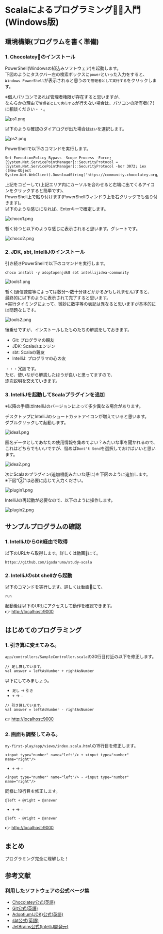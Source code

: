 # Scalaによるプログラミング👩‍💻入門(Windows版)

## 環境構築(プログラムを書く準備)

### 1. Chocolatey🍫のインストール

PowerShell(Windowsの組込みソフトウェア)を起動します。  
下図のようにタスクバー左の検索ボックスに`power`といった入力をすると、  
`Windows PowerShell`が表示されると思うので`管理者として実行する`をクリックします。   

※個人パソコンであれば管理者権限が存在すると思いますが、  
なんらかの理由で`管理者として実行する`が行えない場合は、パソコンの所有者(？)に相談ください・・。

![ps1.png](image/ps1.png)

以下のような確認のダイアログが出た場合は`はい`を選択します。

![ps2.png](image/ps2.png)

PowerShellで以下のコマンドを実行します。

```
Set-ExecutionPolicy Bypass -Scope Process -Force; [System.Net.ServicePointManager]::SecurityProtocol = [System.Net.ServicePointManager]::SecurityProtocol -bor 3072; iex ((New-Object System.Net.WebClient).DownloadString('https://community.chocolatey.org/install.ps1'))
```

上記をコピーして(上記エリア内にカーソルを合わせると右端に出てくるアイコンをクリックすると簡単です)、  
PowerShell上で貼り付けます(PowerShellウィンドウ上を右クリックでも張り付きます)。  
以下のような感じになれば、Enterキーで確定します。

![choco1.png](image/choco1.png)

暫く待つと以下のような感じに表示されると思います。グレートです。

![choco2.png](image/choco2.png)


### 2. JDK, sbt, IntelliJのインストール

引き続きPowerShellで以下のコマンドを実行します。

```
choco install -y adoptopenjdk8 sbt intellijidea-community
```

![tools1.png](image/tools1.png)

暫く(通信速度等によっては数分〜数十分ほどかかるかもしれません)すると、  
最終的に以下のように表示されて完了すると思います。  
※実行タイミングによって、微妙に数字等の表記は異なると思いますが基本的には問題なしです。

![tools2.png](image/tools2.png)

後乗せですが、インストールしたものたちの解説をしておきます。

* Git: プログラマの親友
* JDK: Scalaのエンジン
* sbt: Scalaの親友
* IntelliJ: プログラマの心の友

・・・冗談です。  
ただ、使いながら解説したほうが良いと思ってますので、    
逐次説明を交えていきます。

### 3. IntelliJを起動してScalaプラグインを追加

※以降の手順はIntelliJのバージョンによって多少異なる場合があります。

デスクトップにIntelliJのショートカットアイコンが増えていると思います。  
ダブルクリックして起動します。

![idea1.png](image/idea1.png)

匿名データとしてあなたの使用情報を集めてよい？みたいな事を聞かれるので、  
これはどちらでもいいですが、悩めば`Dont't Send`を選択しておけばいいと思います。

![idea2.png](image/idea2.png)

次にScalaのプラグイン(追加機能みたいな感じ)を下図のように追加します。  
※下図"③"は必要に応じて入力ください。

![plugin1.png](image/plugin1.png)

IntelliJの再起動が必要なので、以下のように操作します。

![plugin2.png](image/plugin2.png)


## サンプルプログラムの確認

### 1. IntelliJからGit経由で取得

以下のURLから取得します。詳しくは動画🎥にて。

```
https://github.com/igadaruma/study-scala
```

### 2. IntelliJのsbt shellから起動

以下のコマンドを実行します。詳しくは動画🎥にて。

```
run
```

起動後は以下のURLにアクセスして動作を確認できます。  
👉 [http://localhost:9000](http://localhost:9000)

## はじめてのプログラミング

### 1. 引き算に変えてみる。

`app/controllers/SampleController.scala`の30行目付近の以下を修正します。

```
// 足し算しています。
val answer = leftAsNumber + rightAsNumber
```

以下にしてみましょう。

* `足し` → `引き`
* `+` → `-`
    

```
// 引き算しています。
val answer = leftAsNumber - rightAsNumber
```

👉 [http://localhost:9000](http://localhost:9000)

### 2. 画面も調整してみる。

`my-first-play/app/views/index.scala.html`の15行目を修正します。

```
<input type="number" name="left"/> + <input type="number" name="right"/>
```

* `+` → `-`

```
<input type="number" name="left"/> - <input type="number" name="right"/>
```

同様に19行目を修正します。

```
@left + @right = @answer
```

* `+` → `-`

```
@left - @right = @answer
```

👉 [http://localhost:9000](http://localhost:9000)

## まとめ

プログラミング完全に理解した！

## 参考文献

### 利用したソフトウェアの公式ページ集

* [Chocolatey公式(英語)](https://chocolatey.org/)
* [Git公式(英語)](https://git-scm.com/)
* [Adoptium(JDK)公式(英語)](https://adoptium.net/)
* [sbt公式(英語)](https://www.scala-sbt.org/)
* [JetBrains公式(IntelliJ開発元)](https://www.jetbrains.com/ja-jp/)
